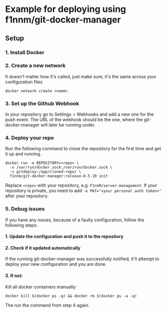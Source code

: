 # Example for deploying using f1nnm/git-docker-manager

## Setup
### 1. Install Docker

### 2. Create a new network
It doesn't matter how it's called, just make sure, it's the same across your configuration files
```
docker network create <name>
```

### 3. Set up the Github Webhook
In your repository go to Settings > Webhooks and add a new one for the push event.
The URL of the webhook should be the one, where the git-docker-manager will later be running under.

### 4. Deploy your repo
Run the following command to clone the repository for the first time and get it up and running.
```
docker run -e REPOSITORY=<repo> \
  -v /var/run/docker.sock:/var/run/docker.sock \
  -v gitdeploy:/app/cloned-repo/ \
  f1nnm/git-docker-manager:release-0.5.10 init
```
Replace `<repo>` with your repository, e.g. `F1nnM/server-management`.
If your repository is private, you need to add `-e PAT="<your personal auth token>"` after your repository.

### 5. Debug issues
If you have any issues, because of a faulty configuration, follow the following steps:
#### 1. Update the configuration and push it to the repository
#### 2. Check if it updated automatically
If the running git-docker-manager was successfully notified, it'll attempt to deploy your new configuration and you are done.
#### 3. If not:
Kill all docker containers manually:
```
docker kill $(docker ps -q) && docker rm $(docker ps -a -q)
```
The run the command from step 4 again.